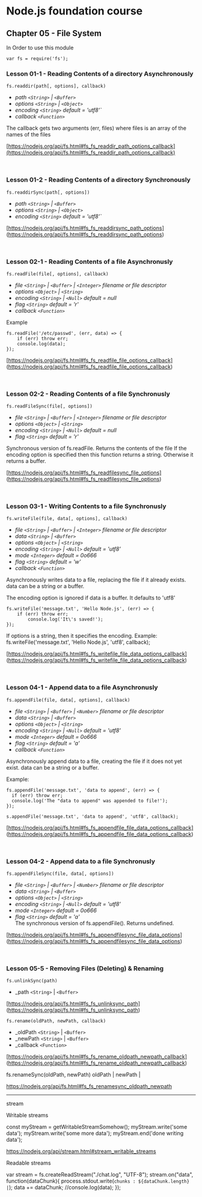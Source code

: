 # Node.js foundation course

## **Chapter 05 - File System**

In Order to use this module

    var fs = require('fs');

### Lesson 01-1 - Reading Contents of a directory Asynchronously

    fs.readdir(path[, options], callback)

* _path `<String>` | `<Buffer>`_<br>
* _options `<String>` | `<Object>`_<br>
* _encoding `<String>` default = 'utf8'`_<br>
* _callback `<Function>`_<br>

The callback gets two arguments (err, files) where files is an array of the names of the files

[https://nodejs.org/api/fs.html#fs_fs_readdir_path_options_callback](https://nodejs.org/api/fs.html#fs_fs_readdir_path_options_callback)

<br>

### Lesson 01-2 - Reading Contents of a directory Synchronously

    fs.readdirSync(path[, options])

* _path `<String>` | `<Buffer>`_<br>
* _options `<String>` | `<Object>`_<br>
* _encoding `<String>` default = 'utf8'`_<br>

[https://nodejs.org/api/fs.html#fs_fs_readdirsync_path_options]
(https://nodejs.org/api/fs.html#fs_fs_readdirsync_path_options)

<br>

### Lesson 02-1 - Reading Contents of a file Asynchronusly

    fs.readFile(file[, options], callback)

* _file `<String>` | `<Buffer>` | `<Integer>` filename or file descriptor_<br>
* _options `<Object>` | `<String>`_<br>
* _encoding `<String>` | `<Null>` default = null_<br>
* _flag `<String>` default = 'r'_<br>
* _callback `<Function>`_<br>

Example

    fs.readFile('/etc/passwd', (err, data) => {
        if (err) throw err;
        console.log(data);
    });

[https://nodejs.org/api/fs.html#fs_fs_readfile_file_options_callback]
(https://nodejs.org/api/fs.html#fs_fs_readfile_file_options_callback)

<br>

### Lesson 02-2 - Reading Contents of a file Synchronusly

    fs.readFileSync(file[, options])
    
* _file `<String>` | `<Buffer>` | `<Integer>` filename or file descriptor_<br>
* _options `<Object>` | `<String>`_<br>
* _encoding `<String>` | `<Null>` default = null_<br>
* _flag `<String>` default = 'r'_<br>

Synchronous version of fs.readFile. Returns the contents of the file
If the encoding option is specified then this function returns a string. Otherwise it returns a buffer.

[https://nodejs.org/api/fs.html#fs_fs_readfilesync_file_options]
(https://nodejs.org/api/fs.html#fs_fs_readfilesync_file_options)

<br>

### Lesson 03-1 - Writing Contents to a file Synchronusly

    fs.writeFile(file, data[, options], callback)
    
* _file `<String>` | `<Buffer>` | `<Integer>` filename or file descriptor_<br>
* _data `<String>` | `<Buffer>`_<br>
* _options `<Object>` | `<String>`_<br>
* _encoding `<String>` | `<Null>` default = 'utf8'_<br>
* _mode `<Integer>` default = 0o666_<br>
* _flag `<String>` default = 'w'_<br>
* _callback `<Function>`_<br>

Asynchronously writes data to a file, replacing the file if it already exists. data can be a string or a buffer.

The encoding option is ignored if data is a buffer. It defaults to 'utf8'

    fs.writeFile('message.txt', 'Hello Node.js', (err) => {
        if (err) throw err;
            console.log('It\'s saved!');
    });

If options is a string, then it specifies the encoding. Example:
    fs.writeFile('message.txt', 'Hello Node.js', 'utf8', callback);

[https://nodejs.org/api/fs.html#fs_fs_writefile_file_data_options_callback]
(https://nodejs.org/api/fs.html#fs_fs_writefile_file_data_options_callback)

<br>

### Lesson 04-1 - Append data to a file Asynchronusly

    fs.appendFile(file, data[, options], callback)

* _file `<String>` | `<Buffer>` | `<Number>` filename or file descriptor_<br>
* _data `<String>` | `<Buffer>`_<br>
* _options `<Object>` | `<String>`_<br>
* _encoding `<String>` | `<Null>` default = 'utf8'_<br>
* _mode `<Integer>` default = 0o666_<br>
* _flag `<String>` default = 'a'_<br>
* _callback `<Function>`_<br>

Asynchronously append data to a file, creating the file if it does not yet exist. data can be a string or a buffer.

Example:

    fs.appendFile('message.txt', 'data to append', (err) => {
      if (err) throw err;
      console.log('The "data to append" was appended to file!');
    });

    s.appendFile('message.txt', 'data to append', 'utf8', callback);

[https://nodejs.org/api/fs.html#fs_fs_appendfile_file_data_options_callback]
(https://nodejs.org/api/fs.html#fs_fs_appendfile_file_data_options_callback)

<br>

### Lesson 04-2 - Append data to a file Synchronusly

    fs.appendFileSync(file, data[, options])
    
* _file `<String>` | `<Buffer>` | `<Number>` filename or file descriptor_<br>
* _data `<String>` | `<Buffer>`_<br>
* _options `<Object>` | `<String>`_<br>
* _encoding `<String>` | `<Null>` default = 'utf8'_<br>
* _mode `<Integer>` default = 0o666_<br>
* _flag `<String>` default = 'a'_<br>
The synchronous version of fs.appendFile(). Returns undefined.

[https://nodejs.org/api/fs.html#fs_fs_appendfilesync_file_data_options]
(https://nodejs.org/api/fs.html#fs_fs_appendfilesync_file_data_options)

<br>

### Lesson 05-5 - Removing Files (Deleting) & Renaming

    fs.unlinkSync(path)
    
* _path `<String>` | `<Buffer>`

[https://nodejs.org/api/fs.html#fs_fs_unlinksync_path]
(https://nodejs.org/api/fs.html#fs_fs_unlinksync_path)



    fs.rename(oldPath, newPath, callback)
    
* _oldPath `<String>` | `<Buffer>`<br>
* _newPath `<String>` | `<Buffer>`<br>
* _callback `<Function>`

[https://nodejs.org/api/fs.html#fs_fs_rename_oldpath_newpath_callback]
(https://nodejs.org/api/fs.html#fs_fs_rename_oldpath_newpath_callback)


fs.renameSync(oldPath, newPath)
oldPath <String> | <Buffer>
newPath <String> | <Buffer>

https://nodejs.org/api/fs.html#fs_fs_renamesync_oldpath_newpath



-----------------------------------------------------------------

stream

Writable streams

const myStream = getWritableStreamSomehow();
myStream.write('some data');
myStream.write('some more data');
myStream.end('done writing data');

https://nodejs.org/api/stream.html#stream_writable_streams


Readable streams

var stream = fs.createReadStream("./chat.log", "UTF-8");
stream.on("data", function(dataChunk){
  process.stdout.write(`chunks : ${dataChunk.length} |`);
  data += dataChunk;
  //console.log(data);
});
